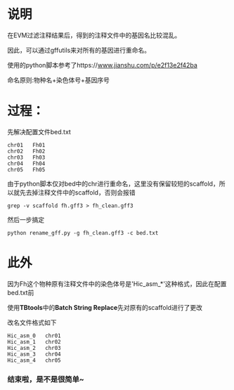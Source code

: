 # 说明
在EVM过滤注释结果后，得到的注释文件中的基因名比较混乱。

因此，可以通过gffutils来对所有的基因进行重命名。

使用的python脚本参考了https://www.jianshu.com/p/e2f13e2f42ba

命名原则:物种名+染色体号+基因序号
# 过程：
先解决配置文件bed.txt
```
chr01	Fh01
chr02	Fh02
chr03	Fh03
chr04	Fh04
chr05	Fh05

```
由于python脚本仅对bed中的chr进行重命名，这里没有保留较短的scaffold，所以就先去掉注释文件中的scaffold，否则会报错
```
grep -v scaffold fh.gff3 > fh_clean.gff3
```
然后一步搞定
```
python rename_gff.py -g fh_clean.gff3 -c bed.txt
```
# 此外
因为Fh这个物种原有注释文件中的染色体号是'Hic_asm_*'这种格式，因此在配置bed.txt前

使用**TBtools**中的**Batch String Replace**先对原有的scaffold进行了更改

改名文件格式如下
```
Hic_asm_0	chr01
Hic_asm_1	chr02
Hic_asm_2	chr03
Hic_asm_3	chr04
Hic_asm_4	chr05
```
### 结束啦，是不是很简单~
